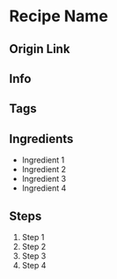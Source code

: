 # Recipe Name

## Origin Link

## Info

## Tags

## Ingredients

- Ingredient 1
- Ingredient 2
- Ingredient 3
- Ingredient 4

## Steps

1. Step 1
2. Step 2
3. Step 3
4. Step 4
